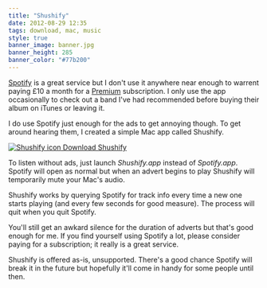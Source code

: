 ```yaml
---
title: "Shushify"
date: 2012-08-29 12:35
tags: download, mac, music
style: true
banner_image: banner.jpg
banner_height: 285
banner_color: "#77b200"
---
```


[Spotify][s] is a great service but I don't use it anywhere near enough to warrent paying £10 a month for a [Premium][p] subscription. I only use the app occasionally to check out a band I've had recommended before buying their album on iTunes or leaving it.

I do use Spotify just enough for the ads to get annoying though. To get around hearing them, I created a simple Mac app called Shushify.

[![Shushify icon](/posts/shushify/icon.png) Download Shushify](https://www.dropbox.com/s/zfgeqhbuzyskw9g/Shushify.zip?dl=1)

To listen without ads, just launch _Shushify.app_ instead of _Spotify.app_. Spotify will open as normal but when an advert begins to play Shushify will temporarily mute your Mac's audio.

Shushify works by querying Spotify for track info every time a new one starts playing (and every few seconds for good measure). The process will quit when you quit Spotify.

You'll still get an awkard silence for the duration of adverts but that's good enough for me. If you find yourself using Spotify a lot, please consider paying for a subscription; it really is a great service.

Shushify is offered as-is, unsupported. There's a good chance Spotify will break it in the future but hopefully it'll come in handy for some people until then.

[s]: http://www.spotify.com/
[p]: http://www.spotify.com/uk/get-spotify/premium/
